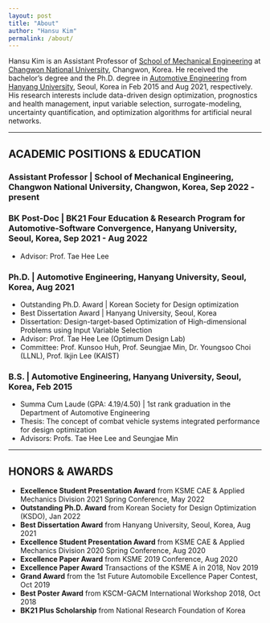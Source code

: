 ```yaml
---
layout: post
title: "About"
author: "Hansu Kim"
permalink: /about/
---
```


Hansu Kim is an Assistant Professor of [School of Mechanical Engineering](https://www.changwon.ac.kr/sme/) at [Changwon National University](https://www.changwon.ac.kr/), Changwon, Korea. He received the bachelor’s degree and the Ph.D. degree in [Automotive Engineering](https://ae.hanyang.ac.kr/) from [Hanyang University](https://www.hanyang.ac.kr/), Seoul, Korea in Feb 2015 and Aug 2021, respectively. His research interests include data-driven design optimization, prognostics and health management, input variable selection, surrogate-modeling, uncertainty quantification, and optimization algorithms for artificial neural networks.

***

## ACADEMIC POSITIONS & EDUCATION   
### Assistant Professor | School of Mechanical Engineering, Changwon National University, Changwon, Korea, Sep 2022 - present   

### BK Post-Doc | BK21 Four Education & Research Program for Automotive-Software Convergence, Hanyang University, Seoul, Korea, Sep 2021 - Aug 2022   
* Advisor: Prof. Tae Hee Lee   

### Ph.D. | Automotive Engineering, Hanyang University, Seoul, Korea, Aug 2021   
* Outstanding Ph.D. Award | Korean Society for Design optimization   
* Best Dissertation Award | Hanyang University, Seoul, Korea   
* Dissertation: Design-target-based Optimization of High-dimensional Problems using Input Variable Selection   
* Advisor: Prof. Tae Hee Lee (Optimum Design Lab)   
* Committee: Prof. Kunsoo Huh, Prof. Seungjae Min, Dr. Youngsoo Choi (LLNL), Prof. Ikjin Lee (KAIST)   

### B.S. | Automotive Engineering, Hanyang University, Seoul, Korea, Feb 2015   
* Summa Cum Laude (GPA: 4.19/4.50) | 1st rank graduation in the Department of Automotive Engineering   
* Thesis: The concept of combat vehicle systems integrated performance for design optimization   
* Advisors: Profs. Tae Hee Lee and Seungjae Min   

***

## HONORS & AWARDS   
* **Excellence Student Presentation Award** from KSME CAE & Applied Mechanics Division 2021 Spring Conference, May 2022   
* **Outstanding Ph.D. Award** from Korean Society for Design Optimization (KSDO), Jan 2022   
* **Best Dissertation Award** from Hanyang University, Seoul, Korea, Aug 2021   
* **Excellence Student Presentation Award** from KSME CAE & Applied Mechanics Division 2020 Spring Conference, Aug 2020   
* **Excellence Paper Award** from KSME 2019 Conference, Aug 2020   
* **Excellence Paper Award** Transactions of the KSME A in 2018, Nov 2019   
* **Grand Award** from the 1st Future Automobile Excellence Paper Contest, Oct 2019   
* **Best Poster Award** from KSCM-GACM International Workshop 2018, Oct 2018   
* **BK21 Plus Scholarship** from National Research Foundation of Korea   


